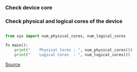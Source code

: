 ### Check device core
### Check physical and logical cores of the device

```python

from sys import num_physical_cores, num_logical_cores

fn main():
    print("    Physical Cores : ", num_physical_cores())
    print("    Logical Cores  : ", num_logical_cores())

```


[Source](https://github.com/ratulb/mojo_programming/blob/main/codes/cores.mojo)